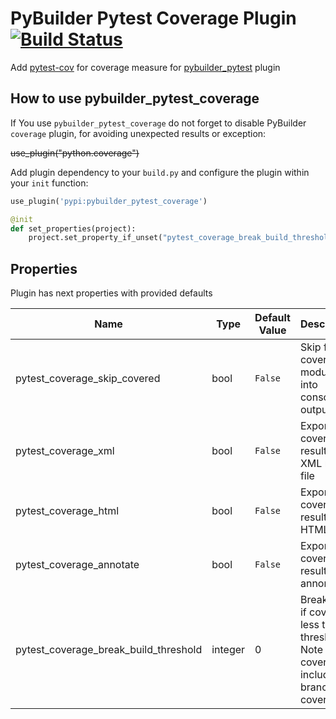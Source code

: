 PyBuilder Pytest Coverage Plugin [![Build Status](https://travis-ci.org/AlexeySanko/pybuilder_pytest_coverage.svg?branch=master)](https://travis-ci.org/AlexeySanko/pybuilder_pytest_coverage)
=======================

Add [pytest-cov](http://pytest-cov.readthedocs.io/en/latest/index.html) 
for coverage measure for [pybuilder_pytest](https://github.com/AlexeySanko/pybuilder_pytest)
plugin 

How to use pybuilder_pytest_coverage
----------------------------------

If You use `pybuilder_pytest_coverage` do not forget to disable PyBuilder `coverage` plugin, 
for avoiding unexpected results or exception:

~~use_plugin("python.coverage")~~

Add plugin dependency to your `build.py` and configure the plugin 
within your `init` function:
```python
use_plugin('pypi:pybuilder_pytest_coverage')

@init
def set_properties(project):
    project.set_property_if_unset("pytest_coverage_break_build_threshold", 50)
```

Properties
----------

Plugin has next properties with provided defaults

| Name | Type | Default Value | Description |
| --- | --- | --- | --- |
| pytest_coverage_skip_covered | bool | `False` | Skip fully covered modules into console output |
| pytest_coverage_xml | bool | `False` | Export coverage result to XML report file |
| pytest_coverage_html | bool | `False` | Export coverage result to HTML |
| pytest_coverage_annotate | bool | `False` | Export coverage result to annonate |
| pytest_coverage_break_build_threshold | integer | 0 | Break build if coverage less then threshold. Note that coverage include branch coverage |
